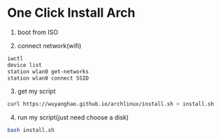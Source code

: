 # One Click Install Arch

1. boot from ISO

2. connect network(wifi)
```bash
iwctl
device list
station wlan0 get-networks
station wlan0 connect SSID 
```
3. get my script
```bash
curl https://wuyanghao.github.io/archlinux/install.sh > install.sh
```
4. run my script(just need choose a disk)
```bash
bash install.sh
```
